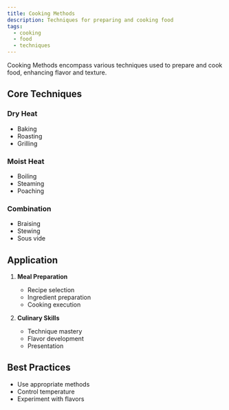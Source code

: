```yaml
---
title: Cooking Methods
description: Techniques for preparing and cooking food
tags:
  - cooking
  - food
  - techniques
---
```


Cooking Methods encompass various techniques used to prepare and cook food, enhancing flavor and texture.

## Core Techniques

### Dry Heat

- Baking
- Roasting
- Grilling

### Moist Heat

- Boiling
- Steaming
- Poaching

### Combination

- Braising
- Stewing
- Sous vide

## Application

1. **Meal Preparation**

   - Recipe selection
   - Ingredient preparation
   - Cooking execution

2. **Culinary Skills**
   - Technique mastery
   - Flavor development
   - Presentation

## Best Practices

- Use appropriate methods
- Control temperature
- Experiment with flavors
